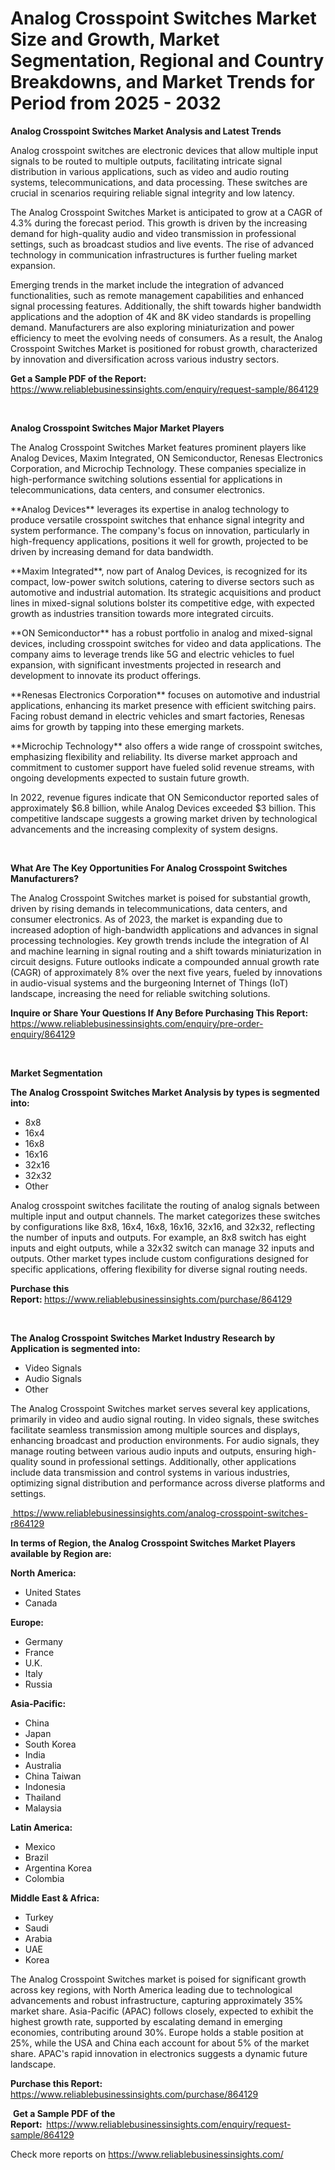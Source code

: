 <p><h1>Analog Crosspoint Switches Market Size and Growth, Market Segmentation, Regional and Country Breakdowns, and Market Trends for Period from 2025 -  2032</h1></p><p><strong>Analog Crosspoint Switches Market Analysis and Latest Trends</strong></p>
<p><p>Analog crosspoint switches are electronic devices that allow multiple input signals to be routed to multiple outputs, facilitating intricate signal distribution in various applications, such as video and audio routing systems, telecommunications, and data processing. These switches are crucial in scenarios requiring reliable signal integrity and low latency.</p><p>The Analog Crosspoint Switches Market is anticipated to grow at a CAGR of 4.3% during the forecast period. This growth is driven by the increasing demand for high-quality audio and video transmission in professional settings, such as broadcast studios and live events. The rise of advanced technology in communication infrastructures is further fueling market expansion.</p><p>Emerging trends in the market include the integration of advanced functionalities, such as remote management capabilities and enhanced signal processing features. Additionally, the shift towards higher bandwidth applications and the adoption of 4K and 8K video standards is propelling demand. Manufacturers are also exploring miniaturization and power efficiency to meet the evolving needs of consumers. As a result, the Analog Crosspoint Switches Market is positioned for robust growth, characterized by innovation and diversification across various industry sectors.</p></p>
<p><strong>Get a Sample PDF of the Report:&nbsp;</strong> <a href="https://www.reliablebusinessinsights.com/enquiry/request-sample/864129?utm_campaign=3568&utm_medium=2&utm_source=Github&utm_content=ia&utm_term=06042025&utm_id=analog-crosspoint-switches">https://www.reliablebusinessinsights.com/enquiry/request-sample/864129</a></p>
<p>&nbsp;</p>
<p><strong>Analog Crosspoint Switches Major Market Players</strong></p>
<p><p>The Analog Crosspoint Switches Market features prominent players like Analog Devices, Maxim Integrated, ON Semiconductor, Renesas Electronics Corporation, and Microchip Technology. These companies specialize in high-performance switching solutions essential for applications in telecommunications, data centers, and consumer electronics.</p><p>**Analog Devices** leverages its expertise in analog technology to produce versatile crosspoint switches that enhance signal integrity and system performance. The company's focus on innovation, particularly in high-frequency applications, positions it well for growth, projected to be driven by increasing demand for data bandwidth.</p><p>**Maxim Integrated**, now part of Analog Devices, is recognized for its compact, low-power switch solutions, catering to diverse sectors such as automotive and industrial automation. Its strategic acquisitions and product lines in mixed-signal solutions bolster its competitive edge, with expected growth as industries transition towards more integrated circuits.</p><p>**ON Semiconductor** has a robust portfolio in analog and mixed-signal devices, including crosspoint switches for video and data applications. The company aims to leverage trends like 5G and electric vehicles to fuel expansion, with significant investments projected in research and development to innovate its product offerings.</p><p>**Renesas Electronics Corporation** focuses on automotive and industrial applications, enhancing its market presence with efficient switching pairs. Facing robust demand in electric vehicles and smart factories, Renesas aims for growth by tapping into these emerging markets.</p><p>**Microchip Technology** also offers a wide range of crosspoint switches, emphasizing flexibility and reliability. Its diverse market approach and commitment to customer support have fueled solid revenue streams, with ongoing developments expected to sustain future growth.</p><p>In 2022, revenue figures indicate that ON Semiconductor reported sales of approximately $6.8 billion, while Analog Devices exceeded $3 billion. This competitive landscape suggests a growing market driven by technological advancements and the increasing complexity of system designs.</p></p>
<p>&nbsp;</p>
<p><strong>What Are The Key Opportunities For Analog Crosspoint Switches Manufacturers?</strong></p>
<p><p>The Analog Crosspoint Switches market is poised for substantial growth, driven by rising demands in telecommunications, data centers, and consumer electronics. As of 2023, the market is expanding due to increased adoption of high-bandwidth applications and advances in signal processing technologies. Key growth trends include the integration of AI and machine learning in signal routing and a shift towards miniaturization in circuit designs. Future outlooks indicate a compounded annual growth rate (CAGR) of approximately 8% over the next five years, fueled by innovations in audio-visual systems and the burgeoning Internet of Things (IoT) landscape, increasing the need for reliable switching solutions.</p></p>
<p><strong>Inquire or Share Your Questions If Any Before Purchasing This Report:</strong> <a href="https://www.reliablebusinessinsights.com/enquiry/pre-order-enquiry/864129?utm_campaign=3568&utm_medium=2&utm_source=Github&utm_content=ia&utm_term=06042025&utm_id=analog-crosspoint-switches">https://www.reliablebusinessinsights.com/enquiry/pre-order-enquiry/864129</a></p>
<p>&nbsp;</p>
<p><strong>Market Segmentation</strong></p>
<p><strong>The Analog Crosspoint Switches Market Analysis by types is segmented into:</strong></p>
<p><ul><li>8x8</li><li>16x4</li><li>16x8</li><li>16x16</li><li>32x16</li><li>32x32</li><li>Other</li></ul></p>
<p><p>Analog crosspoint switches facilitate the routing of analog signals between multiple input and output channels. The market categorizes these switches by configurations like 8x8, 16x4, 16x8, 16x16, 32x16, and 32x32, reflecting the number of inputs and outputs. For example, an 8x8 switch has eight inputs and eight outputs, while a 32x32 switch can manage 32 inputs and outputs. Other market types include custom configurations designed for specific applications, offering flexibility for diverse signal routing needs.</p></p>
<p><strong>Purchase this Report:&nbsp;</strong><a href="https://www.reliablebusinessinsights.com/purchase/864129?utm_campaign=3568&utm_medium=2&utm_source=Github&utm_content=ia&utm_term=06042025&utm_id=analog-crosspoint-switches">https://www.reliablebusinessinsights.com/purchase/864129</a></p>
<p>&nbsp;</p>
<p><strong>The Analog Crosspoint Switches Market Industry Research by Application is segmented into:</strong></p>
<p><ul><li>Video Signals</li><li>Audio Signals</li><li>Other</li></ul></p>
<p><p>The Analog Crosspoint Switches market serves several key applications, primarily in video and audio signal routing. In video signals, these switches facilitate seamless transmission among multiple sources and displays, enhancing broadcast and production environments. For audio signals, they manage routing between various audio inputs and outputs, ensuring high-quality sound in professional settings. Additionally, other applications include data transmission and control systems in various industries, optimizing signal distribution and performance across diverse platforms and settings.</p></p>
<p><a href="https://www.reliablebusinessinsights.com/analog-crosspoint-switches-r864129?utm_campaign=3568&utm_medium=2&utm_source=Github&utm_content=ia&utm_term=06042025&utm_id=analog-crosspoint-switches">&nbsp;https://www.reliablebusinessinsights.com/analog-crosspoint-switches-r864129</a></p>
<p><strong>In terms of Region, the Analog Crosspoint Switches Market Players available by Region are:</strong></p>
<p>
    <p> <strong> North America: </strong>
        <ul>
            <li>United States</li>
            <li>Canada</li>
        </ul>
        </p> 
    <p> <strong> Europe: </strong>
        <ul>
            <li>Germany</li>
            <li>France</li>
            <li>U.K.</li>
            <li>Italy</li>
            <li>Russia</li>
        </ul>
        </p> 
    <p> <strong> Asia-Pacific: </strong>
        <ul>
            <li>China</li>
            <li>Japan</li>
            <li>South Korea</li>
            <li>India</li>
            <li>Australia</li>
            <li>China Taiwan</li>
            <li>Indonesia</li>
            <li>Thailand</li>
            <li>Malaysia</li>
        </ul>
        </p> 
    <p> <strong> Latin America: </strong>
        <ul>
            <li>Mexico</li>
            <li>Brazil</li>
            <li>Argentina Korea</li>
            <li>Colombia</li>
        </ul>
        </p> 
    <p> <strong> Middle East & Africa: </strong>
        <ul>
            <li>Turkey</li>
            <li>Saudi</li>
            <li>Arabia</li>
            <li>UAE</li>
            <li>Korea</li>
        </ul>
    </p>
    </p>
<p><p>The Analog Crosspoint Switches market is poised for significant growth across key regions, with North America leading due to technological advancements and robust infrastructure, capturing approximately 35% market share. Asia-Pacific (APAC) follows closely, expected to exhibit the highest growth rate, supported by escalating demand in emerging economies, contributing around 30%. Europe holds a stable position at 25%, while the USA and China each account for about 5% of the market share. APAC's rapid innovation in electronics suggests a dynamic future landscape.</p></p>
<p><strong>Purchase this Report: </strong><a href="https://www.reliablebusinessinsights.com/purchase/864129?utm_campaign=3568&utm_medium=2&utm_source=Github&utm_content=ia&utm_term=06042025&utm_id=analog-crosspoint-switches">https://www.reliablebusinessinsights.com/purchase/864129</a></p>
<p>&nbsp;<strong>Get a Sample PDF of the Report:&nbsp;&nbsp;</strong><a href="https://www.reliablebusinessinsights.com/enquiry/request-sample/864129?utm_campaign=3568&utm_medium=2&utm_source=Github&utm_content=ia&utm_term=06042025&utm_id=analog-crosspoint-switches">https://www.reliablebusinessinsights.com/enquiry/request-sample/864129</a></p>
<p><strong></strong></p>
<p>Check more reports on <a href="https://www.reliablebusinessinsights.com/?utm_campaign=3568&utm_medium=2&utm_source=Github&utm_content=ia&utm_term=06042025&utm_id=analog-crosspoint-switches">https://www.reliablebusinessinsights.com/</a></p>